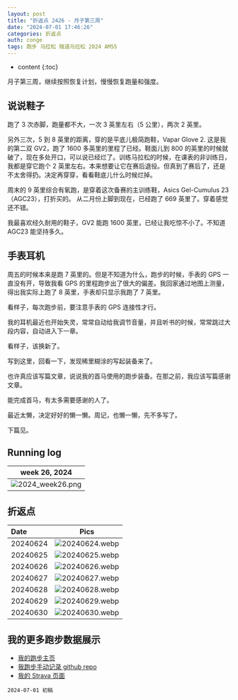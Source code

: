 ```yaml
---
layout: post
title: "折返点 2426 - 月子第三周"
date: "2024-07-01 17:46:26"
categories: 折返点
auth: conge
tags: 跑步 马拉松 隧道马拉松 2024 AM55
---
```

* content
{:toc}

月子第三周，继续按照恢复计划，慢慢恢复跑量和强度。




## 说说鞋子

跑了 3 次赤脚，跑量都不大，一次 3 英里左右（5 公里），两次 2 英里。

另外三次，5 到 8 英里的距离，穿的是平底儿极简跑鞋，Vapar Glove 2. 这是我的第二双 GV2，跑了 1600 多英里的里程了已经。鞋面儿到 800 的英里的时候就破了，现在多处开口，可以说已经烂了。训练马拉松的时候，在课表的非训练日，我都是穿它跑个 2 英里左右。本来想要让它在赛后退役。但真到了赛后了，还是不太舍得扔。决定再穿穿，看看鞋底儿什么时候烂掉。

周末的 9 英里综合有氧跑，是穿着这次备赛的主训练鞋，Asics Gel-Cumulus 23（AGC23），打折买的。 从二月份上脚到现在，已经跑了 669 英里了。穿着感觉还不错。

我最喜欢经久耐用的鞋子，GV2 能跑 1600 英里，已经让我吃惊不小了。不知道 AGC23 能坚持多久。

## 手表耳机

周五的时候本来是跑 7 英里的。但是不知道为什么，跑步的时候，手表的 GPS 一直没有开，导致我看 GPS 的里程跑步出了很大的偏差。我回家通过地图上测量，得出我实际上跑了 8 英里，手表却只显示我跑了 7 英里。

看样子，每次跑步前，要注意手表的 GPS 连接性才行。

我的耳机最近也开始失灵，常常自动给我调节音量，并且听书的时候，常常跳过大段内容，自动进入下一章。

看样子，该换新了。

写到这里，回看一下，发现稀里糊涂的写起装备来了。

也许真应该写篇文章，说说我的首马使用的跑步装备。在那之前，我应该写篇感谢文章。

能完成首马，有太多需要感谢的人了。

最近太懒，决定好好的懒一懒。周记，也懒一懒，先不多写了。

下篇见。

## Running log

| week 26, 2024 |
| :-----------: |
| ![2024_week26.png](https://s2.loli.net/2024/07/02/6RUpjBwMrnS4vIq.png) |

## 折返点

| Date     | Pics  |
| :------- | :------------------------------------------------------------------: |
| 20240624 | ![20240624.webp](https://s2.loli.net/2024/07/02/bnNFljvWP7tzGQ2.webp) |
| 20240625 | ![20240625.webp](https://s2.loli.net/2024/07/02/oMwkrAWqu7iEU2Q.webp) |
| 20240626 | ![20240626.webp](https://s2.loli.net/2024/07/02/usK6VAGLJIqrXvH.webp) |
| 20240627 | ![20240627.webp](https://s2.loli.net/2024/07/02/r9lWAgzjqGShcYD.webp) |
| 20240628 | ![20240628.webp](https://s2.loli.net/2024/07/02/mCrx2Z9cXtEsfuw.webp) |
| 20240629 | ![20240629.webp](https://s2.loli.net/2024/07/02/5QdvSxTHymOCJsY.webp) |
| 20240630 | ![20240630.webp](https://s2.loli.net/2024/07/02/FjB931rqIlkYV7E.webp) |  

## 我的更多跑步数据展示

* [我的跑步主页](https://conge.livingwithfcs.org/running_page/)
* [我跑步手动记录 github repo](https://github.com/conge/RunningStreak)
* [我的 Strava 页面](https://www.strava.com/athletes/57680242)

```
2024-07-01 初稿
```
